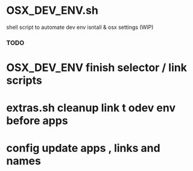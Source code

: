 # OSX_DEV_ENV.sh
 shell script to automate dev env isntall & osx settings (WIP)

### TODO
# OSX_DEV_ENV finish selector / link scripts
# extras.sh cleanup link t odev env before apps
# config update apps , links and names